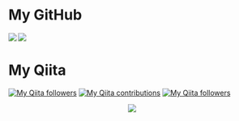 # My GitHub

<a href="https://github.com/anuraghazra/github-readme-stats">
  <img align="left" src="https://github-readme-stats.vercel.app/api?username=nnn112358&count_private=true&show_icons=true&theme=buefy " />
</a>
<a href="https://github.com/anuraghazra/github-readme-stats">
  <img align="left" src="https://github-readme-stats.vercel.app/api/top-langs/?username=nnn112358&theme=buefy " />
</a>

<br>

# My Qiita
[![My Qiita followers](https://qiita-badge.apiapi.app/s/nnn112358/posts.svg)](http://qiita.com/nnn112358)
[![My Qiita contributions](https://qiita-badge.apiapi.app/s/nnn112358/contributions.svg)](http://qiita.com/nnn112358)
[![My Qiita followers](https://qiita-badge.apiapi.app/s/nnn112358/followers.svg)](http://qiita.com/nnn112358)
                
<p align="center">
<a href="https://twitter.com/nnn112358"><img src="https://img.shields.io/badge/twitter-%231DA1F2.svg?&style=for-the-badge&logo=twitter&logoColor=white" /></a>&nbsp;&nbsp;&nbsp;&nbsp;
<p>
